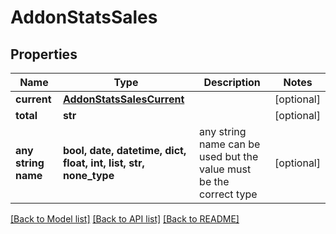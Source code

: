 # AddonStatsSales


## Properties
Name | Type | Description | Notes
------------ | ------------- | ------------- | -------------
**current** | [**AddonStatsSalesCurrent**](AddonStatsSalesCurrent.md) |  | [optional] 
**total** | **str** |  | [optional] 
**any string name** | **bool, date, datetime, dict, float, int, list, str, none_type** | any string name can be used but the value must be the correct type | [optional]

[[Back to Model list]](../README.md#documentation-for-models) [[Back to API list]](../README.md#documentation-for-api-endpoints) [[Back to README]](../README.md)


